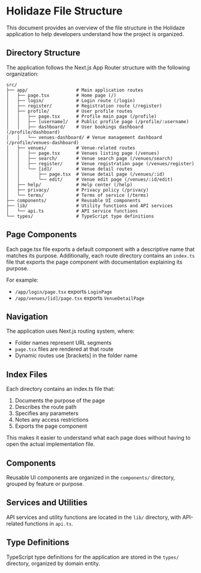# Holidaze File Structure

This document provides an overview of the file structure in the Holidaze application to help developers understand how the project is organized.

## Directory Structure

The application follows the Next.js App Router structure with the following organization:

```
src/
├── app/                  # Main application routes
│   ├── page.tsx          # Home page (/)
│   ├── login/            # Login route (/login)
│   ├── register/         # Registration route (/register)
│   ├── profile/          # User profile routes
│   │   ├── page.tsx      # Profile main page (/profile)
│   │   ├── [username]/   # Public profile page (/profile/:username)
│   │   ├── dashboard/    # User bookings dashboard (/profile/dashboard)
│   │   └── venues-dashboard/ # Venue management dashboard (/profile/venues-dashboard)
│   ├── venues/           # Venue-related routes
│   │   ├── page.tsx      # Venues listing page (/venues)
│   │   ├── search/       # Venue search page (/venues/search)
│   │   ├── register/     # Venue registration page (/venues/register)
│   │   └── [id]/         # Venue detail routes
│   │       ├── page.tsx  # Venue detail page (/venues/:id)
│   │       └── edit/     # Venue edit page (/venues/:id/edit)
│   ├── help/             # Help center (/help)
│   ├── privacy/          # Privacy policy (/privacy)
│   └── terms/            # Terms of service (/terms)
├── components/           # Reusable UI components
├── lib/                  # Utility functions and API services
│   └── api.ts            # API service functions
└── types/                # TypeScript type definitions
```

## Page Components

Each page.tsx file exports a default component with a descriptive name that matches its purpose. Additionally, each route directory contains an `index.ts` file that exports the page component with documentation explaining its purpose.

For example:
- `/app/login/page.tsx` exports `LoginPage`
- `/app/venues/[id]/page.tsx` exports `VenueDetailPage`

## Navigation

The application uses Next.js routing system, where:
- Folder names represent URL segments
- `page.tsx` files are rendered at that route
- Dynamic routes use [brackets] in the folder name

## Index Files

Each directory contains an index.ts file that:
1. Documents the purpose of the page
2. Describes the route path
3. Specifies any parameters
4. Notes any access restrictions
5. Exports the page component

This makes it easier to understand what each page does without having to open the actual implementation file.

## Components

Reusable UI components are organized in the `components/` directory, grouped by feature or purpose.

## Services and Utilities

API services and utility functions are located in the `lib/` directory, with API-related functions in `api.ts`.

## Type Definitions

TypeScript type definitions for the application are stored in the `types/` directory, organized by domain entity. 